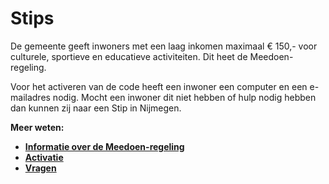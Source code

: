 # Stips

De gemeente geeft inwoners met een laag inkomen maximaal € 150,- voor culturele, sportieve en educatieve activiteiten. Dit heet de Meedoen-regeling.

Voor het activeren van de code heeft een inwoner een computer en een e-mailadres nodig. Mocht een inwoner dit niet hebben of hulp nodig hebben dan kunnen zij naar een Stip in Nijmegen.

**Meer weten:**

- **[Informatie over de Meedoen-regeling](https://help.forus.io/nijmegen/stips/algemeen/)**
- **[Activatie](https://help.forus.io/nijmegen/stips/activatie/)**
- **[Vragen](https://help.forus.io/nijmegen/stips/vragen/)**
